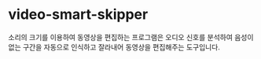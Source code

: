 # video-smart-skipper
소리의 크기를 이용하여 동영상을 편집하는 프로그램은 오디오 신호를 분석하여 음성이 없는 구간을 자동으로 인식하고 잘라내어 동영상을 편집해주는 도구입니다. 

